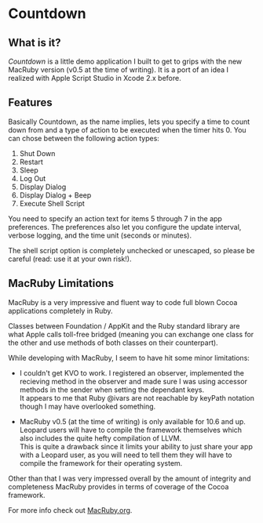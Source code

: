 Countdown
=========

What is it?
-----------

*Countdown* is a little demo application I built to get to grips with the new MacRuby version (v0.5 at the time of writing).
It is a port of an idea I realized with Apple Script Studio in Xcode 2.x before. 

Features
--------

Basically Countdown, as the name implies, lets you specify a time to count down from and a type of action to be executed when the timer hits 0.
You can chose between the following action types:

1. Shut Down
2. Restart
3. Sleep
4. Log Out
5. Display Dialog
6. Display Dialog + Beep
7. Execute Shell Script

You need to specify an action text for items 5 through 7 in the app preferences.
The preferences also let you configure the update interval, verbose logging, and the time unit (seconds or minutes).

The shell script option is completely unchecked or unescaped, so please be careful (read: use it at your own risk!).

MacRuby Limitations
-------------------

MacRuby is a very impressive and fluent way to code full blown Cocoa applications completely in Ruby.

Classes between Foundation / AppKit and the Ruby standard library are what Apple calls toll-free bridged (meaning you can exchange one class for the other and use methods of both classes on their counterpart).

While developing with MacRuby, I seem to have hit some minor limitations:

* I couldn't get KVO to work. I registered an observer, implemented the recieving method in the observer and made sure I was using accessor methods in the sender when setting the dependant keys.  
It appears to me that Ruby @ivars are not reachable by keyPath notation though I may have overlooked something.

* MacRuby v0.5 (at the time of writing) is only available for 10.6 and up. Leopard users will have to compile the framework themselves which also includes the quite hefty compilation of LLVM.  
This is quite a drawback since it limits your ability to just share your app with a Leopard user, as you will need to tell them they will have to compile the framework for their operating system.

Other than that I was very impressed overall by the amount of integrity and completeness MacRuby provides in terms of coverage of the Cocoa framework. 

For more info check out [MacRuby.org](http://macruby.org/ "MacRuby Website").
